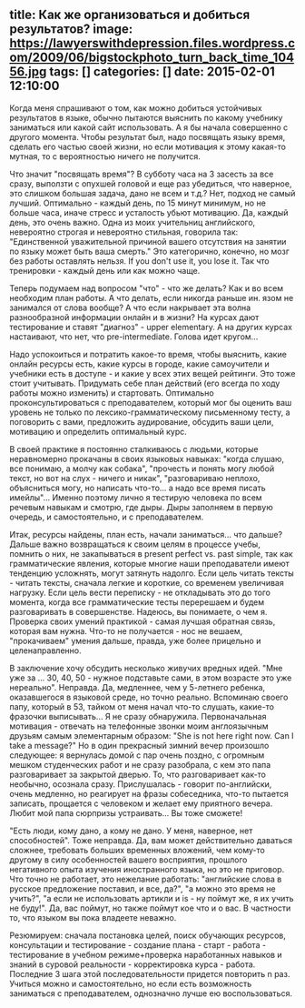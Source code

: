 title: Как же организоваться и добиться результатов?
image: https://lawyerswithdepression.files.wordpress.com/2009/06/bigstockphoto_turn_back_time_10456.jpg
tags: []
categories: []
date: 2015-02-01 12:10:00
---
Когда меня спрашивают о том, как можно добиться устойчивых результатов в языке, обычно пытаются выяснить по какому учебнику заниматься или какой сайт использовать. А я бы начала совершенно с другого момента. Чтобы результат был, надо посвящать языку время, сделать его частью своей жизни, но если мотивация к этому какая-то мутная, то с вероятностью ничего не получится.

Что значит "посвящать время"? В субботу часа на 3 засесть за все сразу, выползти с опухшей головой и еще раз убедиться, что наверное, это слишком большая задача, дано не всем и т.д.?   Нет, подход не самый лучший. Оптимально - каждый день, по 15 минут минимум, но не больше часа, иначе стресс и усталость убьют мотивацию. Да, каждый день, это очень важно. Одна из моих учительниц английского, невероятно строгая и невероятно стильная, говорила так: "Единственной уважительной причиной вашего отсутствия на занятии по языку может быть ваша смерть."  Это категорично, конечно, но мозг без работы оставлять нельзя. If you don't use it, you lose it. Так что тренировки - каждый день или как можно чаще.

<!-- more -->
Теперь подумаем над вопросом "что" - что же делать? Как и во всем необходим план работы. А что делать, если никогда раньше ин. язом не занимался от слова вообще? А что если накрывает эта волна разнообразной информации онлайн и в жизни? На курсах дают тестирование и ставят "диагноз" - upper elementary. А на других курсах настаивают, что нет, что pre-intermediate. Голова идет кругом... 

Надо успокоиться и потратить какое-то время, чтобы выяснить, какие онлайн ресурсы есть, какие курсы в городе, какие самоучители и учебники есть в доступе - и какие у всех этих вещей рейтинги. Это тоже стоит учитывать. Придумать себе план действий (его всегда по ходу работы можно изменить) и стартовать. Оптимально проконсультироваться с преподавателем, который мог бы оценить ваш уровень не только по лексико-грамматическому письменному тесту, а поговорить с вами, предложить аудирование, обсудить ваши цели, мотивацию и определить оптимальный курс.

В своей практике я постоянно сталкиваюсь с людьми, которые неравномерно прокачаны в своих языковых навыках: "когда слушаю, все понимаю, а молчу как собака", "прочесть и понять могу любой текст, но вот на слух - ничего и никак", "разговариваю неплохо, объясниться могу, но написать что-то... а надо все время писать имейлы"... Именно поэтому лично я тестирую человека по всем речевым навыкам и смотрю, где дыры. Дыры заполняем в первую очередь, и самостоятельно, и с преподавателем.

Итак, ресурсы найдены, план есть, начали заниматься... что дальше? Дальше важно возвращаться к своим целям в процессе учебы, помнить о них, не закапываться в present perfect vs. past simple, так как грамматические явления, которые многие наши преподаватели имеют тенденцию усложнять, могут затянуть надолго. Если цель читать тексты - читать тексты, сначала легкие и короткие, со временем увеличивая нагрузку. Если цель вести переписку - не откладывать это до того момента, когда все грамматические тесты перерешаем и будем разговаривать в совершенстве. Надеюсь, вы понимаете, о чем я. Проверка своих умений практикой - самая лучшая обратная связь, которая вам нужна. Что-то не получается - нос не вешаем, "прокачиваем" умения дальше, правда, уже более прицельно и целенаправленно. 

В заключение хочу обсудить несколько живучих вредных идей. "Мне уже за ... 30, 40, 50 - нужное подставьте сами, в этом возрасте это уже нереально". Неправда.  Да, медленнее, чем у 5-летнего ребенка, оказавшегося в языковой среде, но точно реально. Вспоминаю своего папу, который в 53, тайком от меня начал что-то слушать, какие-то фразочки выписывать... Я не сразу обнаружила. Первоначальная мотивация - отвечать на телефонные звонки моим англоязычным друзьям самым элементарным образом: "She is not here right now. Can I take a message?"  Но в один прекрасный зимний вечер произошло следующее: я вернулась домой с пар очень поздно, с огромным мешком студенческих работ и не сразу разобрала, с кем это папа разговаривает за закрытой дверью. То, что разговаривает как-то необычно, осознала сразу. Прислушалась - говорит по-английски, очень медленно, но реагирует на фразы собеседника, что-то пытается записать, прощается с человеком и желает ему приятного вечера.  Любит мой папа сюрпризы устраивать… Вы тоже сможете!

"Есть люди, кому дано, а кому не дано. У меня, наверное, нет способностей". Тоже неправда. Да, вам может действительно даваться сложнее, требовать больших временных вложений, чем кому-то другому в силу особенностей вашего восприятия, прошлого негативного опыта изучения иностранного языка, но это не приговор. Что точно не работает, это нежелание работать: "английские слова в русское предложение поставил, и все, да?", "а можно это время не учить?", "а если не использовать артикли и is - ну поймут же, я их учить не буду!". Да, вас поймут, но также поймут кое что и о вас. В частности то, что языком вы пока владеете неважно. 

Резюмируем:  сначала постановка целей, поиск обучающих ресурсов, консультации и тестирование - создание плана - старт - работа - тестирование в учебном режиме+проверка наработанных навыков и знаний в суровой реальности - корректировка курса - работа.  Последние 3 шага этой последовательности придется повторить n раз.  Учиться можно и самостоятельно, но если есть возможность заниматься с преподавателем, однозначно лучше ею воспользоваться.